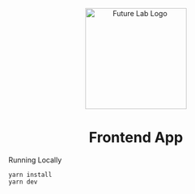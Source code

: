 <p align="center">
  <a href="https://app.futurelab.my/images/FL_logo_main_blue.svg" target="blank"><img src="https://app.futurelab.my/images/FL_logo_main_blue.svg" width="200" alt="Future Lab Logo" /></a>
</p>

<h1 align="center"> Frontend App </h1>

Running Locally
```
yarn install
yarn dev
```